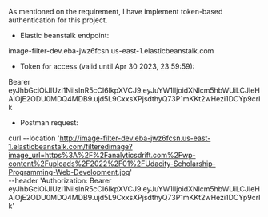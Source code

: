 As mentioned on the requirement, I have implement token-based authentication for this project.

+ Elastic beanstalk endpoint:

image-filter-dev.eba-jwz6fcsn.us-east-1.elasticbeanstalk.com

+ Token for access (valid until Apr 30 2023, 23:59:59):

Bearer eyJhbGciOiJIUzI1NiIsInR5cCI6IkpXVCJ9.eyJuYW1lIjoidXNlcm5hbWUiLCJleHAiOjE2ODU0MDQ4MDB9.ujd5L9CxxsXPjsdthyQ73P1mKKt2wHezi1DCYp9crIk

+ Postman request:

curl --location 'http://image-filter-dev.eba-jwz6fcsn.us-east-1.elasticbeanstalk.com/filteredimage?image_url=https%3A%2F%2Fanalyticsdrift.com%2Fwp-content%2Fuploads%2F2022%2F01%2FUdacity-Scholarship-Programming-Web-Development.jpg' \
--header 'Authorization: Bearer eyJhbGciOiJIUzI1NiIsInR5cCI6IkpXVCJ9.eyJuYW1lIjoidXNlcm5hbWUiLCJleHAiOjE2ODU0MDQ4MDB9.ujd5L9CxxsXPjsdthyQ73P1mKKt2wHezi1DCYp9crIk'